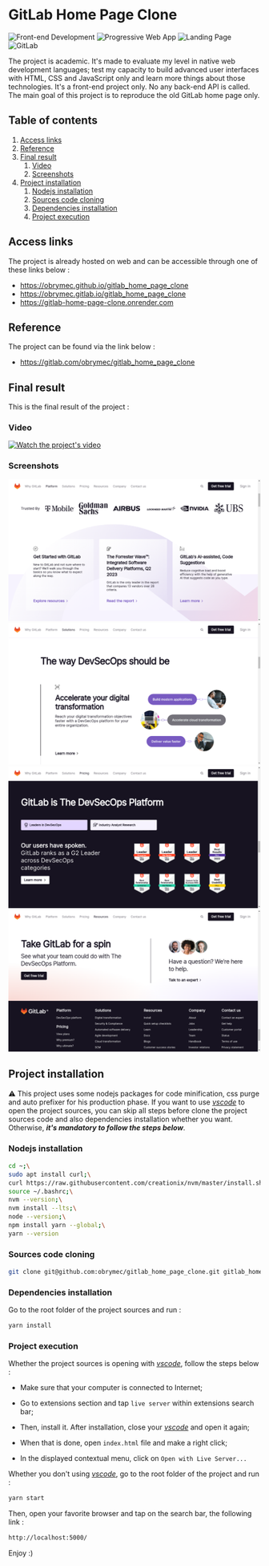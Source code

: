 # GitLab Home Page Clone
![Front-end Development](https://img.shields.io/badge/frontend%20development-%23404d59.svg?style=for-the-badge)
![Progressive Web App](https://img.shields.io/badge/progressive%20web%20app-%232671E5.svg?style=for-the-badge)
![Landing Page](https://img.shields.io/badge/landing%20page-6DA55F?style=for-the-badge)
![GitLab](https://img.shields.io/badge/gitlab-%23181717.svg?style=for-the-badge)

The project is academic. It's made to evaluate my level in
native web development languages; test my capacity to build
advanced user interfaces with HTML, CSS and JavaScript only
and learn more things about those technologies. It's a
front-end project only. No any back-end API is called.
The main goal of this project is to reproduce the old
GitLab home page only.

## Table of contents
1. [Access links](#links)
2. [Reference](#ref)
3. [Final result](#result)
    1. [Video](#video)
    2. [Screenshots](#images)
5. [Project installation](#install)
    1. [Nodejs installation](#node-install)
    2. [Sources code cloning](#cloning)
    3. [Dependencies installation](#dev-install)
    4. [Project execution](#running)

## Access links <a id = "links"></a>
The project is already hosted on web and can be
accessible through one of these links below :
- https://obrymec.github.io/gitlab_home_page_clone
- https://obrymec.gitlab.io/gitlab_home_page_clone
- https://gitlab-home-page-clone.onrender.com

## Reference <a id = "ref"></a>
The project can be found via the link below :
- https://gitlab.com/obrymec/gitlab_home_page_clone

## Final result <a id = "result"></a>
This is the final result of the project :
### Video <a id = "video"></a>
[![Watch the project's video](https://img.youtube.com/vi/j7LeZvGRDzQ/maxresdefault.jpg)](https://youtu.be/j7LeZvGRDzQ)

### Screenshots <a id = "images"></a>
![First render](./assets/render/render_1.png)
![Second render](./assets/render/render_2.png)
![Third render](./assets/render/render_3.png)
![Fourth render](./assets/render/render_4.png)

## Project installation <a id = "install"></a>
⚠️ This project uses some nodejs packages for code
minification, css purge and auto prefixer for his
production phase.
If you want to use <i><a href = "https://code.visualstudio.com/download">
vscode</a></i> to open the project sources,
you can skip all steps before clone the project
sources code and also dependencies installation
whether you want. Otherwise, <b><i>it's
mandatory to follow the steps below</i></b>.

### Nodejs installation <a id = "node-install"></a>
```sh
cd ~;\
sudo apt install curl;\
curl https://raw.githubusercontent.com/creationix/nvm/master/install.sh | bash;\
source ~/.bashrc;\
nvm --version;\
nvm install --lts;\
node --version;\
npm install yarn --global;\
yarn --version
```

### Sources code cloning <a id = "cloning"></a>
```sh
git clone git@github.com:obrymec/gitlab_home_page_clone.git gitlab_home_page/
```

### Dependencies installation <a id = "dev-install"></a>
Go to the root folder of the project sources
and run :
```sh
yarn install
```

### Project execution <a id = "running"></a>
Whether the project sources is opening with
<i><a href = "https://code.visualstudio.com/download">
vscode</a></i>, follow the steps below :

- Make sure that your computer is connected
to Internet;

- Go to extensions section and tap `live server`
within extensions search bar;

- Then, install it. After installation, close
your <i><a href = "https://code.visualstudio.com/download">
vscode</a></i> and open it again;

- When that is done, open `index.html` file
and make a right click;

- In the displayed contextual menu, click on
`Open with Live Server...`

Whether you don't using <i>
<a href = "https://code.visualstudio.com/download">vscode</a></i>,
go to the root folder of the project and run :
```sh
yarn start
```

Then, open your favorite browser and tap on
the search bar, the following link :
```sh
http://localhost:5000/
```

Enjoy :)
